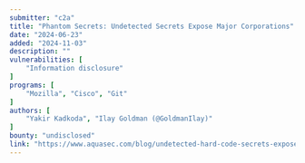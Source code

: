 ```yaml
---
submitter: "c2a"
title: "Phantom Secrets: Undetected Secrets Expose Major Corporations"
date: "2024-06-23"
added: "2024-11-03"
description: ""
vulnerabilities: [
    "Information disclosure"
]
programs: [
    "Mozilla", "Cisco", "Git"
]
authors: [
    "Yakir Kadkoda", "Ilay Goldman (@GoldmanIlay)"
]
bounty: "undisclosed"
link: "https://www.aquasec.com/blog/undetected-hard-code-secrets-expose-corporations/"
---
```




